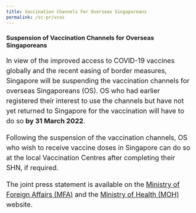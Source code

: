 ```yaml
---
title: Vaccination Channels For Overseas Singaporeans
permalink: /sc-pr/vcos
---
```


### Suspension of Vaccination Channels for Overseas Singaporeans

<p style="font-size:18px; margin-bottom:10px; line-height:1.5;">In view of the improved access to COVID-19 vaccines globally and the recent easing of border measures, Singapore will be suspending the vaccination channels for overseas Singaporeans (OS). OS who had earlier registered their interest to use the channels but have not yet returned to Singapore for the vaccination will have to do so <b>by 31 March 2022</b>.</p>

<p style="font-size:18px; margin-bottom:10px; line-height:1.5;">Following the suspension of the vaccination channels, OS who wish to receive vaccine doses in Singapore can do so at the local Vaccination Centres after completing their SHN, if required.</p>
							   
<p style="font-size:18px; margin-bottom:10px; line-height:1.5;">The joint press statement is available on the <a href="https://www.mfa.gov.sg/Newsroom/Press-Statements-Transcripts-and-Photos/2022/03/20220321-Suspension-of-COVID-19-Vaccination-Channels-for-Overseas-Singaporeans" target="_blank">Ministry of Foreign Affairs (MFA)</a> and the <a href="" target="_blank">Ministry of Health (MOH)</a> website. </p>
